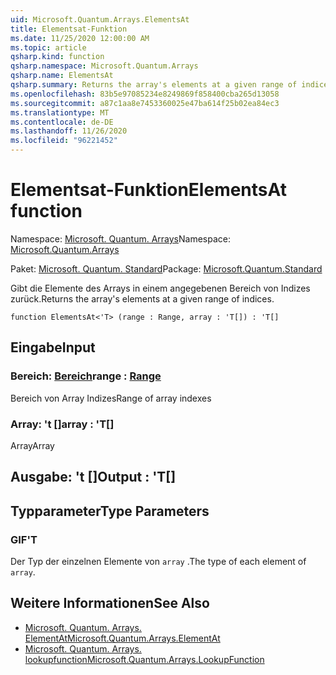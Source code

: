 ```yaml
---
uid: Microsoft.Quantum.Arrays.ElementsAt
title: Elementsat-Funktion
ms.date: 11/25/2020 12:00:00 AM
ms.topic: article
qsharp.kind: function
qsharp.namespace: Microsoft.Quantum.Arrays
qsharp.name: ElementsAt
qsharp.summary: Returns the array's elements at a given range of indices.
ms.openlocfilehash: 83b5e97085234e8249869f858400cba265d13058
ms.sourcegitcommit: a87c1aa8e7453360025e47ba614f25b02ea84ec3
ms.translationtype: MT
ms.contentlocale: de-DE
ms.lasthandoff: 11/26/2020
ms.locfileid: "96221452"
---
```

# <a name="elementsat-function"></a><span data-ttu-id="1be21-102">Elementsat-Funktion</span><span class="sxs-lookup"><span data-stu-id="1be21-102">ElementsAt function</span></span>

<span data-ttu-id="1be21-103">Namespace: [Microsoft. Quantum. Arrays](xref:Microsoft.Quantum.Arrays)</span><span class="sxs-lookup"><span data-stu-id="1be21-103">Namespace: [Microsoft.Quantum.Arrays](xref:Microsoft.Quantum.Arrays)</span></span>

<span data-ttu-id="1be21-104">Paket: [Microsoft. Quantum. Standard](https://nuget.org/packages/Microsoft.Quantum.Standard)</span><span class="sxs-lookup"><span data-stu-id="1be21-104">Package: [Microsoft.Quantum.Standard](https://nuget.org/packages/Microsoft.Quantum.Standard)</span></span>


<span data-ttu-id="1be21-105">Gibt die Elemente des Arrays in einem angegebenen Bereich von Indizes zurück.</span><span class="sxs-lookup"><span data-stu-id="1be21-105">Returns the array's elements at a given range of indices.</span></span>

```qsharp
function ElementsAt<'T> (range : Range, array : 'T[]) : 'T[]
```


## <a name="input"></a><span data-ttu-id="1be21-106">Eingabe</span><span class="sxs-lookup"><span data-stu-id="1be21-106">Input</span></span>

### <a name="range--range"></a><span data-ttu-id="1be21-107">Bereich: [Bereich](xref:microsoft.quantum.lang-ref.range)</span><span class="sxs-lookup"><span data-stu-id="1be21-107">range : [Range](xref:microsoft.quantum.lang-ref.range)</span></span>

<span data-ttu-id="1be21-108">Bereich von Array Indizes</span><span class="sxs-lookup"><span data-stu-id="1be21-108">Range of array indexes</span></span>


### <a name="array--t"></a><span data-ttu-id="1be21-109">Array: 't []</span><span class="sxs-lookup"><span data-stu-id="1be21-109">array : 'T[]</span></span>

<span data-ttu-id="1be21-110">Array</span><span class="sxs-lookup"><span data-stu-id="1be21-110">Array</span></span>



## <a name="output--t"></a><span data-ttu-id="1be21-111">Ausgabe: 't []</span><span class="sxs-lookup"><span data-stu-id="1be21-111">Output : 'T[]</span></span>



## <a name="type-parameters"></a><span data-ttu-id="1be21-112">Typparameter</span><span class="sxs-lookup"><span data-stu-id="1be21-112">Type Parameters</span></span>

### <a name="t"></a><span data-ttu-id="1be21-113">GIF</span><span class="sxs-lookup"><span data-stu-id="1be21-113">'T</span></span>

<span data-ttu-id="1be21-114">Der Typ der einzelnen Elemente von `array` .</span><span class="sxs-lookup"><span data-stu-id="1be21-114">The type of each element of `array`.</span></span>

## <a name="see-also"></a><span data-ttu-id="1be21-115">Weitere Informationen</span><span class="sxs-lookup"><span data-stu-id="1be21-115">See Also</span></span>

- [<span data-ttu-id="1be21-116">Microsoft. Quantum. Arrays. ElementAt</span><span class="sxs-lookup"><span data-stu-id="1be21-116">Microsoft.Quantum.Arrays.ElementAt</span></span>](xref:Microsoft.Quantum.Arrays.ElementAt)
- [<span data-ttu-id="1be21-117">Microsoft. Quantum. Arrays. lookupfunction</span><span class="sxs-lookup"><span data-stu-id="1be21-117">Microsoft.Quantum.Arrays.LookupFunction</span></span>](xref:Microsoft.Quantum.Arrays.LookupFunction)